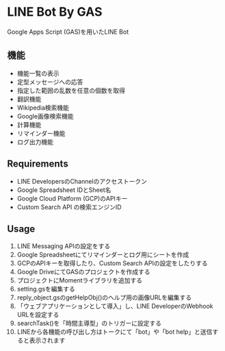 # LINE Bot By GAS

Google Apps Script (GAS)を用いたLINE Bot


## 機能

- 機能一覧の表示
- 定型メッセージへの応答
- 指定した範囲の乱数を任意の個数を取得
- 翻訳機能
- Wikipedia検索機能
- Google画像検索機能
- 計算機能
- リマインダー機能
- ログ出力機能


## Requirements

- LINE DevelopersのChannelのアクセストークン
- Google Spreadsheet IDとSheet名
- Google Cloud Platform (GCP)のAPIキー
- Custom Search API の検索エンジンID


## Usage

1. LINE Messaging APIの設定をする
2. Google Spreadsheetにてリマインダーとログ用にシートを作成
3. GCPのAPIキーを取得したり、Custom Search APIの設定をしたりする
4. Google DriveにてGASのプロジェクトを作成する
5. プロジェクトにMomentライブラリを追加する
6. setting.gsを編集する
7. reply_object.gsのgetHelpObj()のヘルプ用の画像URLを編集する
8. 「ウェブアプリケーションとして導入」し、LINE DeveloperのWebhook URLを設定する
9. searchTask()を「時間主導型」のトリガーに設定する
10. LINEから各機能の呼び出し方はトークにて「bot」や「bot help」と送信すると表示されます
